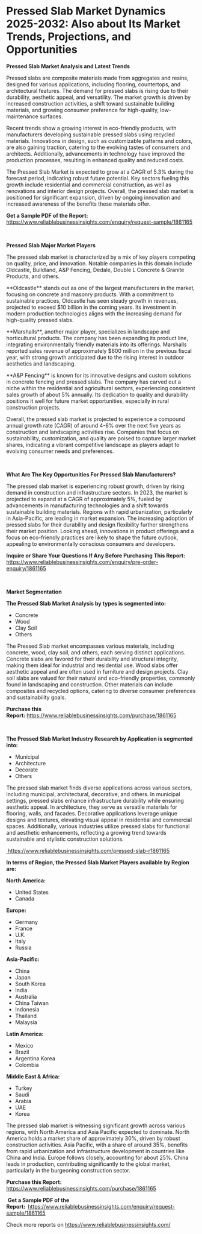 <p><h1>Pressed Slab Market Dynamics 2025-2032: Also about Its Market Trends, Projections, and Opportunities</h1></p><p><strong>Pressed Slab Market Analysis and Latest Trends</strong></p>
<p><p>Pressed slabs are composite materials made from aggregates and resins, designed for various applications, including flooring, countertops, and architectural features. The demand for pressed slabs is rising due to their durability, aesthetic appeal, and versatility. The market growth is driven by increased construction activities, a shift toward sustainable building materials, and growing consumer preference for high-quality, low-maintenance surfaces.</p><p>Recent trends show a growing interest in eco-friendly products, with manufacturers developing sustainable pressed slabs using recycled materials. Innovations in design, such as customizable patterns and colors, are also gaining traction, catering to the evolving tastes of consumers and architects. Additionally, advancements in technology have improved the production processes, resulting in enhanced quality and reduced costs.</p><p>The Pressed Slab Market is expected to grow at a CAGR of 5.3% during the forecast period, indicating robust future potential. Key sectors fueling this growth include residential and commercial construction, as well as renovations and interior design projects. Overall, the pressed slab market is positioned for significant expansion, driven by ongoing innovation and increased awareness of the benefits these materials offer.</p></p>
<p><strong>Get a Sample PDF of the Report:&nbsp;</strong> <a href="https://www.reliablebusinessinsights.com/enquiry/request-sample/1861165?utm_campaign=2335&utm_medium=2&utm_source=Github&utm_content=ia&utm_term=03042025&utm_id=pressed-slab">https://www.reliablebusinessinsights.com/enquiry/request-sample/1861165</a></p>
<p>&nbsp;</p>
<p><strong>Pressed Slab Major Market Players</strong></p>
<p><p>The pressed slab market is characterized by a mix of key players competing on quality, price, and innovation. Notable companies in this domain include Oldcastle, Buildland, A&P Fencing, Dedale, Double L Concrete & Granite Products, and others.</p><p>**Oldcastle** stands out as one of the largest manufacturers in the market, focusing on concrete and masonry products. With a commitment to sustainable practices, Oldcastle has seen steady growth in revenues, projected to exceed $10 billion in the coming years. Its investment in modern production technologies aligns with the increasing demand for high-quality pressed slabs.</p><p>**Marshalls**, another major player, specializes in landscape and horticultural products. The company has been expanding its product line, integrating environmentally friendly materials into its offerings. Marshalls reported sales revenue of approximately $600 million in the previous fiscal year, with strong growth anticipated due to the rising interest in outdoor aesthetics and landscaping.</p><p>**A&P Fencing** is known for its innovative designs and custom solutions in concrete fencing and pressed slabs. The company has carved out a niche within the residential and agricultural sectors, experiencing consistent sales growth of about 5% annually. Its dedication to quality and durability positions it well for future market opportunities, especially in rural construction projects.</p><p>Overall, the pressed slab market is projected to experience a compound annual growth rate (CAGR) of around 4-6% over the next five years as construction and landscaping activities rise. Companies that focus on sustainability, customization, and quality are poised to capture larger market shares, indicating a vibrant competitive landscape as players adapt to evolving consumer needs and preferences.</p></p>
<p>&nbsp;</p>
<p><strong>What Are The Key Opportunities For Pressed Slab Manufacturers?</strong></p>
<p><p>The pressed slab market is experiencing robust growth, driven by rising demand in construction and infrastructure sectors. In 2023, the market is projected to expand at a CAGR of approximately 5%, fueled by advancements in manufacturing technologies and a shift towards sustainable building materials. Regions with rapid urbanization, particularly in Asia-Pacific, are leading in market expansion. The increasing adoption of pressed slabs for their durability and design flexibility further strengthens their market position. Looking ahead, innovations in product offerings and a focus on eco-friendly practices are likely to shape the future outlook, appealing to environmentally conscious consumers and developers.</p></p>
<p><strong>Inquire or Share Your Questions If Any Before Purchasing This Report:</strong> <a href="https://www.reliablebusinessinsights.com/enquiry/pre-order-enquiry/1861165?utm_campaign=2335&utm_medium=2&utm_source=Github&utm_content=ia&utm_term=03042025&utm_id=pressed-slab">https://www.reliablebusinessinsights.com/enquiry/pre-order-enquiry/1861165</a></p>
<p>&nbsp;</p>
<p><strong>Market Segmentation</strong></p>
<p><strong>The Pressed Slab Market Analysis by types is segmented into:</strong></p>
<p><ul><li>Concrete</li><li>Wood</li><li>Clay Soil</li><li>Others</li></ul></p>
<p><p>The Pressed Slab market encompasses various materials, including concrete, wood, clay soil, and others, each serving distinct applications. Concrete slabs are favored for their durability and structural integrity, making them ideal for industrial and residential use. Wood slabs offer aesthetic appeal and are often used in furniture and design projects. Clay soil slabs are valued for their natural and eco-friendly properties, commonly found in landscaping and construction. Other materials can include composites and recycled options, catering to diverse consumer preferences and sustainability goals.</p></p>
<p><strong>Purchase this Report:&nbsp;</strong><a href="https://www.reliablebusinessinsights.com/purchase/1861165?utm_campaign=2335&utm_medium=2&utm_source=Github&utm_content=ia&utm_term=03042025&utm_id=pressed-slab">https://www.reliablebusinessinsights.com/purchase/1861165</a></p>
<p>&nbsp;</p>
<p><strong>The Pressed Slab Market Industry Research by Application is segmented into:</strong></p>
<p><ul><li>Municipal</li><li>Architecture</li><li>Decorate</li><li>Others</li></ul></p>
<p><p>The pressed slab market finds diverse applications across various sectors, including municipal, architectural, decorative, and others. In municipal settings, pressed slabs enhance infrastructure durability while ensuring aesthetic appeal. In architecture, they serve as versatile materials for flooring, walls, and facades. Decorative applications leverage unique designs and textures, elevating visual appeal in residential and commercial spaces. Additionally, various industries utilize pressed slabs for functional and aesthetic enhancements, reflecting a growing trend towards sustainable and stylistic construction solutions.</p></p>
<p><a href="https://www.reliablebusinessinsights.com/pressed-slab-r1861165?utm_campaign=2335&utm_medium=2&utm_source=Github&utm_content=ia&utm_term=03042025&utm_id=pressed-slab">&nbsp;https://www.reliablebusinessinsights.com/pressed-slab-r1861165</a></p>
<p><strong>In terms of Region, the Pressed Slab Market Players available by Region are:</strong></p>
<p>
    <p> <strong> North America: </strong>
        <ul>
            <li>United States</li>
            <li>Canada</li>
        </ul>
        </p> 
    <p> <strong> Europe: </strong>
        <ul>
            <li>Germany</li>
            <li>France</li>
            <li>U.K.</li>
            <li>Italy</li>
            <li>Russia</li>
        </ul>
        </p> 
    <p> <strong> Asia-Pacific: </strong>
        <ul>
            <li>China</li>
            <li>Japan</li>
            <li>South Korea</li>
            <li>India</li>
            <li>Australia</li>
            <li>China Taiwan</li>
            <li>Indonesia</li>
            <li>Thailand</li>
            <li>Malaysia</li>
        </ul>
        </p> 
    <p> <strong> Latin America: </strong>
        <ul>
            <li>Mexico</li>
            <li>Brazil</li>
            <li>Argentina Korea</li>
            <li>Colombia</li>
        </ul>
        </p> 
    <p> <strong> Middle East & Africa: </strong>
        <ul>
            <li>Turkey</li>
            <li>Saudi</li>
            <li>Arabia</li>
            <li>UAE</li>
            <li>Korea</li>
        </ul>
    </p>
    </p>
<p><p>The pressed slab market is witnessing significant growth across various regions, with North America and Asia Pacific expected to dominate. North America holds a market share of approximately 30%, driven by robust construction activities. Asia Pacific, with a share of around 35%, benefits from rapid urbanization and infrastructure development in countries like China and India. Europe follows closely, accounting for about 25%. China leads in production, contributing significantly to the global market, particularly in the burgeoning construction sector.</p></p>
<p><strong>Purchase this Report: </strong><a href="https://www.reliablebusinessinsights.com/purchase/1861165?utm_campaign=2335&utm_medium=2&utm_source=Github&utm_content=ia&utm_term=03042025&utm_id=pressed-slab">https://www.reliablebusinessinsights.com/purchase/1861165</a></p>
<p>&nbsp;<strong>Get a Sample PDF of the Report:&nbsp;&nbsp;</strong><a href="https://www.reliablebusinessinsights.com/enquiry/request-sample/1861165?utm_campaign=2335&utm_medium=2&utm_source=Github&utm_content=ia&utm_term=03042025&utm_id=pressed-slab">https://www.reliablebusinessinsights.com/enquiry/request-sample/1861165</a></p>
<p><strong></strong></p>
<p>Check more reports on <a href="https://www.reliablebusinessinsights.com/?utm_campaign=2335&utm_medium=2&utm_source=Github&utm_content=ia&utm_term=03042025&utm_id=pressed-slab">https://www.reliablebusinessinsights.com/</a></p>